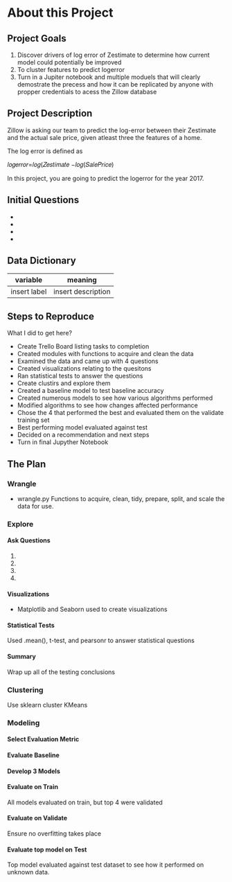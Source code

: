 # About this Project

## Project Goals
1. Discover drivers of log error of Zestimate to determine how current model could potentially be improved
2. To cluster features to predict logerror
3. Turn in a Jupiter notebook and multiple moduels that will clearly demostrate the precess and how it can be replicated by anyone with propper credentials to acess the Zillow database

## Project Description

Zillow is asking our team to predict the log-error between their Zestimate and the actual sale price, given atleast three the features of a home.

 The log error is defined as

𝑙𝑜𝑔𝑒𝑟𝑟𝑜𝑟=𝑙𝑜𝑔(𝑍𝑒𝑠𝑡𝑖𝑚𝑎𝑡𝑒 −𝑙𝑜𝑔(𝑆𝑎𝑙𝑒𝑃𝑟𝑖𝑐𝑒)

In this project, you are going to predict the logerror for the year 2017.

## Initial Questions

- 
- 
- 
- 

## Data Dictionary

| variable      | meaning       |
| ------------- |:-------------:|
|insert label|insert description|


## Steps to Reproduce 
What I did to get here?
- Create Trello Board listing tasks to completion
- Created modules with functions to acquire and clean the data
- Examined the data and came up with 4 questions
- Created visualizations relating to the quesitons
- Ran statistical tests to answer the questions
- Create clustirs and explore them 
- Created a baseline model to test baseline accuracy
- Created numerous models to see how various algorithms performed
- Modified algorithms to see how changes affected performance
- Chose the 4 that performed the best and evaluated them on the validate training set
- Best performing model evaluated against test
- Decided on a recommendation and next steps
- Turn in final Jupyther Notebook

## The Plan

### Wrangle
- wrangle.py
Functions to acquire, clean, tidy, prepare, split, and scale the data for use.

### Explore
#### Ask Questions
1. 
2. 
3. 
4. 

#### Visualizations
- Matplotlib and Seaborn used to create visualizations

#### Statistical Tests
Used .mean(), t-test, and pearsonr to answer statistical questions

#### Summary
Wrap up all of the testing conclusions

### Clustering

Use sklearn cluster KMeans

### Modeling
#### Select Evaluation Metric

#### Evaluate Baseline

#### Develop 3 Models

#### Evaluate on Train
All models evaluated on train, but top 4 were validated

#### Evaluate on Validate
Ensure no overfitting takes place

#### Evaluate top model on Test
Top model evaluated against test dataset to see how it performed on unknown data.